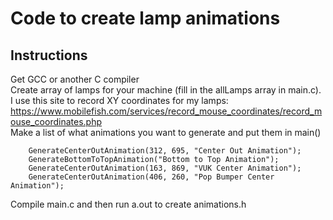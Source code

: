 # Code to create lamp animations  

## Instructions  
Get GCC or another C compiler  
Create array of lamps for your machine (fill in the allLamps array in main.c). I use this site to record XY coordinates for my lamps: https://www.mobilefish.com/services/record_mouse_coordinates/record_mouse_coordinates.php     
Make a list of what animations you want to generate and put them in main()
```	GenerateRadarAnimation(312, 695, "Radar Animation");
	GenerateCenterOutAnimation(312, 695, "Center Out Animation");
	GenerateBottomToTopAnimation("Bottom to Top Animation");
	GenerateCenterOutAnimation(163, 869, "VUK Center Animation");
	GenerateCenterOutAnimation(406, 260, "Pop Bumper Center Animation");
```
Compile main.c and then run a.out to create animations.h
